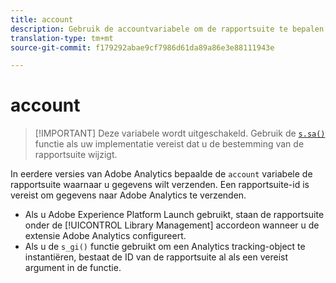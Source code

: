 ```yaml
---
title: account
description: Gebruik de accountvariabele om de rapportsuite te bepalen waarnaar gegevens worden verzonden.
translation-type: tm+mt
source-git-commit: f179292abae9cf7986d61da89a86e3e88111943e

---
```



# account

> [!IMPORTANT] Deze variabele wordt uitgeschakeld. Gebruik de [`s.sa()`](../functions/sa-method.md) functie als uw implementatie vereist dat u de bestemming van de rapportsuite wijzigt.

In eerdere versies van Adobe Analytics bepaalde de `account` variabele de rapportsuite waarnaar u gegevens wilt verzenden. Een rapportsuite-id is vereist om gegevens naar Adobe Analytics te verzenden.

* Als u Adobe Experience Platform Launch gebruikt, staan de rapportsuite onder de [!UICONTROL Library Management] accordeon wanneer u de extensie Adobe Analytics configureert.
* Als u de `s_gi()` functie gebruikt om een Analytics tracking-object te instantiëren, bestaat de ID van de rapportsuite al als een vereist argument in de functie.
